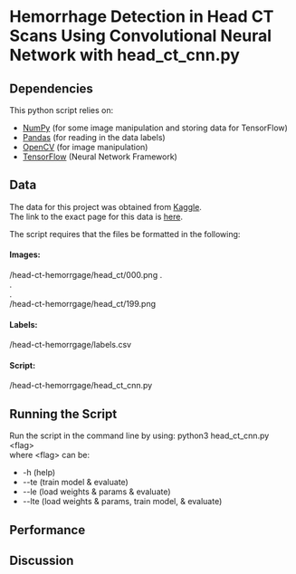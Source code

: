 # Hemorrhage Detection in Head CT Scans Using Convolutional Neural Network with head_ct_cnn.py

## Dependencies
This python script relies on:    
- [NumPy](https://numpy.org) (for some image manipulation and storing data for TensorFlow)  
- [Pandas](https://pandas.pydata.org) (for reading in the data labels)  
- [OpenCV](https://opencv-python-tutroals.readthedocs.io/en/latest/py_tutorials/py_gui/py_image_display/py_image_display.html) (for image manipulation)
- [TensorFlow](https://www.tensorflow.org) (Neural Network Framework)

## Data
The data for this project was obtained from [Kaggle](https://www.kaggle.com).  
The link to the exact page for this data is [here](https://www.kaggle.com/felipekitamura/head-ct-hemorrhage).
  
  
The script requires that the files be formatted in the following:  
  
#### Images:  

/head-ct-hemorrgage/head_ct/000.png
.  
.  
.  
/head-ct-hemorrgage/head_ct/199.png  

#### Labels:  

/head-ct-hemorrgage/labels.csv  

#### Script:  

/head-ct-hemorrgage/head_ct_cnn.py  


## Running the Script
Run the script in the command line by using:
python3 head_ct_cnn.py \<flag\>  
where \<flag\> can be:  
- -h (help)
- --te (train model & evaluate)
- --le (load weights & params & evaluate)
- --lte (load weights & params, train model, & evaluate)

## Performance

## Discussion
